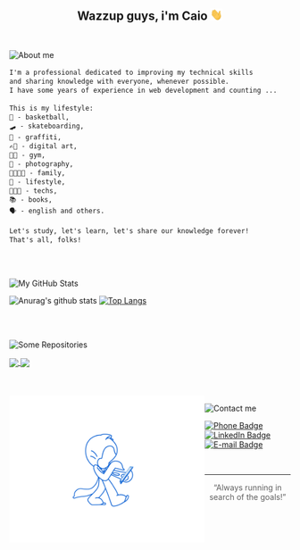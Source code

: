 <h2 align="center">Wazzup guys, i'm Caio <img src="https://github.com/caiohenrique-developer/caiohenrique-developer/blob/master/assets/Hi.gif" width="22"></h2>

<br>

![About me](https://img.shields.io/badge/📖-About%20%20me-blue)
```
I'm a professional dedicated to improving my technical skills
and sharing knowledge with everyone, whenever possible.
I have some years of experience in web development and counting ...

This is my lifestyle:
🏀 - basketball,
🛹 - skateboarding,
🎨 - graffiti,
✍🏿 - digital art,
🏋🏿 - gym,
📸 - photography,
👨‍👩‍👧‍👦 - family,
🎒 - lifestyle,
👨🏿‍💻 - techs,
📚 - books,
🗣️ - english and others.

Let's study, let's learn, let's share our knowledge forever!
That's all, folks!
```

<br>
<br>

![My GitHub Stats](https://img.shields.io/badge/📈-My%20GitHub%20Stats-blue)

![Anurag's github stats](https://github-readme-stats.vercel.app/api?username=caiohenrique-developer&theme=maroongold&show_icons=true)
[![Top Langs](https://github-readme-stats.vercel.app/api/top-langs/?username=caiohenrique-developer&layout=compact&theme=maroongold)](https://github.com/caiohenrique-developer/place-of-studies)

<br>
<br>

![Some Repositories](https://img.shields.io/badge/📁-Some%20Repositories-blue)

<a href="https://github.com/caiohenrique-developer/place-of-studies">
  <img align="center" src="https://github-readme-stats.vercel.app/api/pin/?username=caiohenrique-developer&repo=place-of-studies&theme=synthwave" />
</a>
<a href="https://github.com/caiohenrique-developer/react-deploy">
  <img align="center" src="https://github-readme-stats.vercel.app/api/pin/?username=caiohenrique-developer&repo=react-deploy&theme=synthwave" />
</a>

<br>
<br>
<br>
<br>

<img alt="Octocat Gif" title="Octocat Gif" src="https://github.com/caiohenrique-developer/caiohenrique-developer/blob/master/assets/octocat.gif" width="350" align="left" />

![Contact me](https://img.shields.io/badge/☎-Contact%20%20me-blue)

[![Phone Badge](https://img.shields.io/badge/(11)943902438-blue?logo=whatsapp&logoColor=white&link=tel:5511943902438&style=flat-square)](tel:5511943902438)
[![LinkedIn Badge](https://img.shields.io/badge/Caio%20Henrique-blue?logo=linkedin&logoColor=white&link=https://www.linkedin.com/in/caio-henrique-024627171/&style=flat-square)](https://www.linkedin.com/in/caio-henrique-024627171/)
[![E-mail Badge](https://img.shields.io/badge/caiohenrique.developer@gmail.com-blue?logo=gmail&logoColor=white&link=mailto:caiohenrique.developer@gmail.com&style=flat-square)](mailto:caiohenrique.developer@gmail.com)

<br>

---
<blockquote align="center">“Always running in search of the goals!”</blockquote>